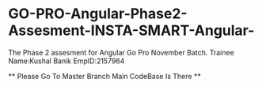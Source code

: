 # GO-PRO-Angular-Phase2-Assesment-INSTA-SMART-Angular-
The Phase 2 assesment for Angular Go Pro November Batch. Trainee Name:Kushal Banik EmpID:2157964


** Please Go To Master Branch Main CodeBase Is There **
